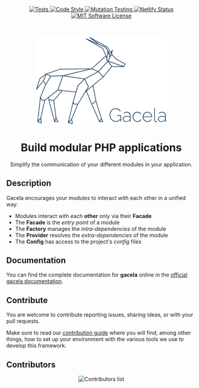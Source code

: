 <p align="center">
    <a href="https://github.com/gacela-project/gacela/actions/workflows/tests.yml">
        <img src="https://github.com/gacela-project/gacela/actions/workflows/tests.yml/badge.svg" alt="Tests">
    </a>
    <a href="https://github.com/gacela-project/gacela/actions/workflows/code-style.yml">
        <img src="https://github.com/gacela-project/gacela/actions/workflows/code-style.yml/badge.svg" alt="Code Style">
    </a>
    <a href="https://github.com/gacela-project/gacela/actions/workflows/mutation-testing.yml">
        <img src="https://github.com/gacela-project/gacela/actions/workflows/mutation-testing.yml/badge.svg" alt="Mutation Testing">
    </a>
    <a href="https://app.netlify.com/sites/gacela-project/deploys">
        <img src="https://api.netlify.com/api/v1/badges/eed2291b-697f-4c55-9cd2-89d847a16a76/deploy-status" alt="Netlify Status">
    </a>
    <a href="https://github.com/gacela-project/gacela/blob/main/LICENSE">
        <img src="https://img.shields.io/badge/License-MIT-green.svg" alt="MIT Software License">
    </a>
</p>
<br>
<p align="center">
    <picture>
        <source media="(prefers-color-scheme: dark)" srcset="docs/public/full-gacela-logo-dark.svg">
        <img alt="Gacela logo" src="docs/public/full-gacela-logo.svg" width="350">
    </picture>
</p>

<h1 align="center">Build modular PHP applications</h1>

<p align="center">
    Simplify the communication of your different modules in your application.
</p>

## Description

Gacela encourages your modules to interact with each other in a unified way:

- Modules interact with each **other** only via their **Facade**
- The **Facade** is the _entry point_ of a module
- The **Factory** manages the _intra-dependencies_ of the module
- The **Provider** resolves the _extra-dependencies_ of the module
- The **Config** has access to the project's _config_ files

## Documentation

You can find the complete documentation for **gacela** online in the [official gacela documentation](https://gacela-project.com/).

## Contribute

You are welcome to contribute reporting issues, sharing ideas,
or with your pull requests.

Make sure to read our [contribution guide](.github/CONTRIBUTING.md) where you will find, among other things, how to set up your environment with the various tools we use to develop this framework.

## Contributors

<p align="center">
    <img src="https://contrib.nn.ci/api?repo=gacela-project/gacela" alt="Contributors list" />
</p>
